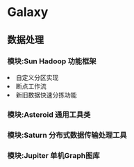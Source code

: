 # Galaxy
## 数据处理
### 模块:Sun           Hadoop 功能框架
<list>
  <li>自定义分区实现</li>
  <li>断点工作流</li>
  <li>新旧数据快速分拣功能</li>
</list>

### 模块:Asteroid  通用工具类

### 模块:Saturn       分布式数据传输处理工具

### 模块:Jupiter  单机Graph图库
